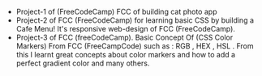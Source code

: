 - Project-1 of (FreeCodeCamp) FCC of building cat photo app
- Project-2 of FCC (FreeCodeCamp) for learning basic CSS by building a Cafe Menu! It's responsive web-design of FCC (FreeCodeCamp).
- Project-3 of FCC (freeCodeCamp). Basic Concept Of (CSS Color Markers) From FCC (FreeCampCode) such as : RGB , HEX , HSL . From this I learnt great concepts about color markers and how to add a perfect gradient color and many others.
